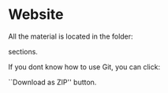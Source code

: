 # Website
All the material is located in the folder:

sections.

If you dont know how to use Git, you can click:

``Download as ZIP'' button.
